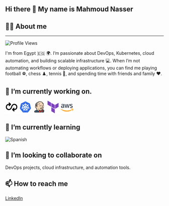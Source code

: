 ## Hi there 👋 My name is Mahmoud Nasser

## 🙋‍♂️ About me
-------------
![Profile Views](https://komarev.com/ghpvc/?username=Salieri20&color=blue)

I'm from Egypt 🇪🇬 🌍. I’m passionate about DevOps, Kubernetes, cloud automation, and building scalable infrastructure 💻. When I’m not automating workflows or deploying applications, you can find me playing football ⚽, chess ♟️, tennis 🎾, and spending time with friends and family ❤️.
 
## 🔭 I’m currently working on. 
<img src="https://github.com/Salieri20/Salieri20/raw/main/dev-ops-solid-svgrepo-com.svg" width="40"/>
<img src="https://github.com/Salieri20/Salieri20/raw/main/kubernetes-svgrepo-com.svg" width="40"/>
<img src="https://github.com/Salieri20/Salieri20/raw/main/jenkins-svgrepo-com.svg" width="40"/>
<img src="https://github.com/Salieri20/Salieri20/raw/main/terraform-svgrepo-com.svg" width="40"/>
<img src="https://github.com/Salieri20/Salieri20/raw/main/aws-svgrepo-com.svg" width="40"/>

## 🌱 I’m currently learning 
![Spanish](https://github.com/bobbyg603/bobbyg603/raw/main/assets/spanish-flag-round.svg)

## 👯 I’m looking to collaborate on 
DevOps projects, cloud infrastructure, and automation tools.  

## 📫 How to reach me
[LinkedIn](https://www.linkedin.com/in/mahmoud-nasser-32345424a) 










